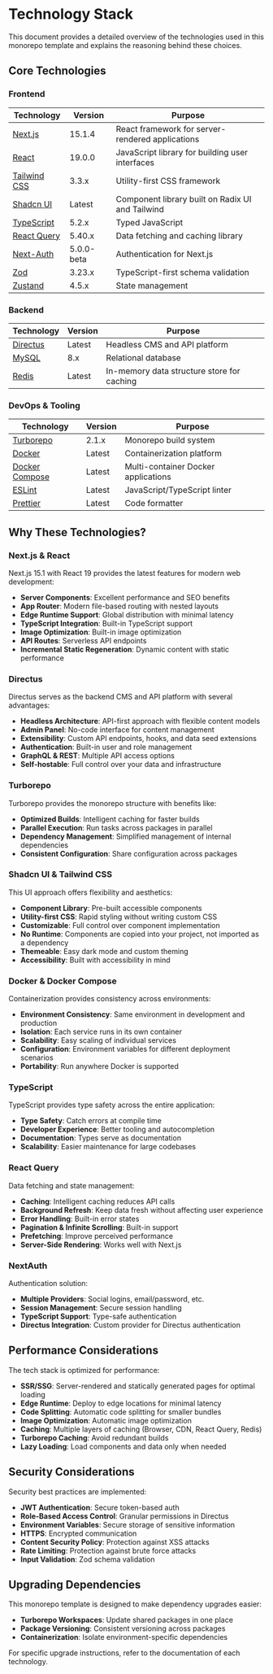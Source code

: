 # Technology Stack

This document provides a detailed overview of the technologies used in this monorepo template and explains the reasoning behind these choices.

## Core Technologies

### Frontend

| Technology | Version | Purpose |
|------------|---------|---------|
| [Next.js](https://nextjs.org/) | 15.1.4 | React framework for server-rendered applications |
| [React](https://reactjs.org/) | 19.0.0 | JavaScript library for building user interfaces |
| [Tailwind CSS](https://tailwindcss.com/) | 3.3.x | Utility-first CSS framework |
| [Shadcn UI](https://ui.shadcn.com/) | Latest | Component library built on Radix UI and Tailwind |
| [TypeScript](https://www.typescriptlang.org/) | 5.2.x | Typed JavaScript |
| [React Query](https://tanstack.com/query) | 5.40.x | Data fetching and caching library |
| [Next-Auth](https://next-auth.js.org/) | 5.0.0-beta | Authentication for Next.js |
| [Zod](https://github.com/colinhacks/zod) | 3.23.x | TypeScript-first schema validation |
| [Zustand](https://github.com/pmndrs/zustand) | 4.5.x | State management |

### Backend

| Technology | Version | Purpose |
|------------|---------|---------|
| [Directus](https://directus.io/) | Latest | Headless CMS and API platform |
| [MySQL](https://www.mysql.com/) | 8.x | Relational database |
| [Redis](https://redis.io/) | Latest | In-memory data structure store for caching |

### DevOps & Tooling

| Technology | Version | Purpose |
|------------|---------|---------|
| [Turborepo](https://turborepo.org/) | 2.1.x | Monorepo build system |
| [Docker](https://www.docker.com/) | Latest | Containerization platform |
| [Docker Compose](https://docs.docker.com/compose/) | Latest | Multi-container Docker applications |
| [ESLint](https://eslint.org/) | Latest | JavaScript/TypeScript linter |
| [Prettier](https://prettier.io/) | Latest | Code formatter |

## Why These Technologies?

### Next.js & React

Next.js 15.1 with React 19 provides the latest features for modern web development:

- **Server Components**: Excellent performance and SEO benefits
- **App Router**: Modern file-based routing with nested layouts
- **Edge Runtime Support**: Global distribution with minimal latency
- **TypeScript Integration**: Built-in TypeScript support
- **Image Optimization**: Built-in image optimization
- **API Routes**: Serverless API endpoints
- **Incremental Static Regeneration**: Dynamic content with static performance

### Directus

Directus serves as the backend CMS and API platform with several advantages:

- **Headless Architecture**: API-first approach with flexible content models
- **Admin Panel**: No-code interface for content management
- **Extensibility**: Custom API endpoints, hooks, and data seed extensions
- **Authentication**: Built-in user and role management
- **GraphQL & REST**: Multiple API access options
- **Self-hostable**: Full control over your data and infrastructure

### Turborepo

Turborepo provides the monorepo structure with benefits like:

- **Optimized Builds**: Intelligent caching for faster builds
- **Parallel Execution**: Run tasks across packages in parallel
- **Dependency Management**: Simplified management of internal dependencies
- **Consistent Configuration**: Share configuration across packages

### Shadcn UI & Tailwind CSS

This UI approach offers flexibility and aesthetics:

- **Component Library**: Pre-built accessible components
- **Utility-first CSS**: Rapid styling without writing custom CSS
- **Customizable**: Full control over component implementation
- **No Runtime**: Components are copied into your project, not imported as a dependency
- **Themeable**: Easy dark mode and custom theming
- **Accessibility**: Built with accessibility in mind

### Docker & Docker Compose

Containerization provides consistency across environments:

- **Environment Consistency**: Same environment in development and production
- **Isolation**: Each service runs in its own container
- **Scalability**: Easy scaling of individual services
- **Configuration**: Environment variables for different deployment scenarios
- **Portability**: Run anywhere Docker is supported

### TypeScript

TypeScript provides type safety across the entire application:

- **Type Safety**: Catch errors at compile time
- **Developer Experience**: Better tooling and autocompletion
- **Documentation**: Types serve as documentation
- **Scalability**: Easier maintenance for large codebases

### React Query

Data fetching and state management:

- **Caching**: Intelligent caching reduces API calls
- **Background Refresh**: Keep data fresh without affecting user experience
- **Error Handling**: Built-in error states
- **Pagination & Infinite Scrolling**: Built-in support
- **Prefetching**: Improve perceived performance
- **Server-Side Rendering**: Works well with Next.js

### NextAuth

Authentication solution:

- **Multiple Providers**: Social logins, email/password, etc.
- **Session Management**: Secure session handling
- **TypeScript Support**: Type-safe authentication
- **Directus Integration**: Custom provider for Directus authentication

## Performance Considerations

The tech stack is optimized for performance:

- **SSR/SSG**: Server-rendered and statically generated pages for optimal loading
- **Edge Runtime**: Deploy to edge locations for minimal latency
- **Code Splitting**: Automatic code splitting for smaller bundles
- **Image Optimization**: Automatic image optimization
- **Caching**: Multiple layers of caching (Browser, CDN, React Query, Redis)
- **Turborepo Caching**: Avoid redundant builds
- **Lazy Loading**: Load components and data only when needed

## Security Considerations

Security best practices are implemented:

- **JWT Authentication**: Secure token-based auth
- **Role-Based Access Control**: Granular permissions in Directus
- **Environment Variables**: Secure storage of sensitive information
- **HTTPS**: Encrypted communication
- **Content Security Policy**: Protection against XSS attacks
- **Rate Limiting**: Protection against brute force attacks
- **Input Validation**: Zod schema validation

## Upgrading Dependencies

This monorepo template is designed to make dependency upgrades easier:

- **Turborepo Workspaces**: Update shared packages in one place
- **Package Versioning**: Consistent versioning across packages
- **Containerization**: Isolate environment-specific dependencies

For specific upgrade instructions, refer to the documentation of each technology.
